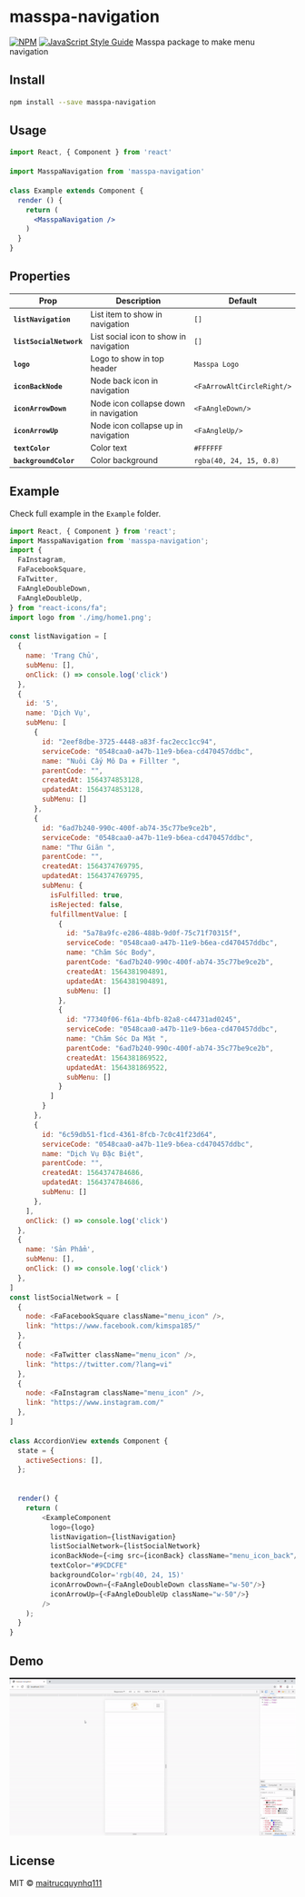 # masspa-navigation

> 

[![NPM](https://img.shields.io/npm/v/masspa-navigation.svg)](https://www.npmjs.com/package/masspa-navigation) [![JavaScript Style Guide](https://img.shields.io/badge/code_style-standard-brightgreen.svg)](https://standardjs.com)
Masspa package to make menu navigation

## Install

```bash
npm install --save masspa-navigation
```

## Usage

```jsx
import React, { Component } from 'react'

import MasspaNavigation from 'masspa-navigation'

class Example extends Component {
  render () {
    return (
      <MasspaNavigation />
    )
  }
}
```

## Properties

| Prop                      | Description                                                                                                                                                                                                                                                                                                             | Default        |
| ------------------------- | ----------------------------------------------------------------------------------------------------------------------------------------------------------------------------------------------------------------------------------------------------------------------------------------------------------------------- | -------------- |
| **`listNavigation`**               | List item to show in navigation                                                                                                                                                                                                                                         | `[]`          |
| **`listSocialNetwork`**               | List social icon to show in navigation                                                                                                                                                                                                                                         | `[]`          |
| **`logo`**               | Logo to show in top header                                                                                                                                                                                                                                         | `Masspa Logo`          |
| **`iconBackNode`**               | Node back icon in navigation                                                                                                                                                                                                                                        | `<FaArrowAltCircleRight/>`          |
| **`iconArrowDown`**               | Node icon collapse down in navigation                                                                                                                                                                                                                                        | `<FaAngleDown/>`          |
| **`iconArrowUp`**               | Node icon collapse up in navigation                                                                                                                                                                                                                                        | `<FaAngleUp/>`          |
| **`textColor`**               | Color text                                                                                                                                                                                                                                         | `#FFFFFF`          |
| **`backgroundColor`**               | Color background                                                                                                                                                                                                                                        | `rgba(40, 24, 15, 0.8)`          |


## Example

Check full example in the `Example` folder.

```js
import React, { Component } from 'react';
import MasspaNavigation from 'masspa-navigation';
import {
  FaInstagram,
  FaFacebookSquare,
  FaTwitter,
  FaAngleDoubleDown,
  FaAngleDoubleUp,
} from "react-icons/fa";
import logo from './img/home1.png';

const listNavigation = [
  {
    name: 'Trang Chủ',
    subMenu: [],
    onClick: () => console.log('click')
  },
  {
    id: '5',
    name: 'Dịch Vụ',
    subMenu: [
      {
        id: "2eef8dbe-3725-4448-a83f-fac2ecc1cc94",
        serviceCode: "0548caa0-a47b-11e9-b6ea-cd470457ddbc",
        name: "Nuôi Cấy Mô Da + Fillter ",
        parentCode: "",
        createdAt: 1564374853128,
        updatedAt: 1564374853128,
        subMenu: []
      },
      {
        id: "6ad7b240-990c-400f-ab74-35c77be9ce2b",
        serviceCode: "0548caa0-a47b-11e9-b6ea-cd470457ddbc",
        name: "Thư Giãn ",
        parentCode: "",
        createdAt: 1564374769795,
        updatedAt: 1564374769795,
        subMenu: {
          isFulfilled: true,
          isRejected: false,
          fulfillmentValue: [
            {
              id: "5a78a9fc-e286-488b-9d0f-75c71f70315f",
              serviceCode: "0548caa0-a47b-11e9-b6ea-cd470457ddbc",
              name: "Chăm Sóc Body",
              parentCode: "6ad7b240-990c-400f-ab74-35c77be9ce2b",
              createdAt: 1564381904891,
              updatedAt: 1564381904891,
              subMenu: []
            },
            {
              id: "77340f06-f61a-4bfb-82a8-c44731ad0245",
              serviceCode: "0548caa0-a47b-11e9-b6ea-cd470457ddbc",
              name: "Chăm Sóc Da Mặt ",
              parentCode: "6ad7b240-990c-400f-ab74-35c77be9ce2b",
              createdAt: 1564381869522,
              updatedAt: 1564381869522,
              subMenu: []
            }
          ]
        }
      },
      {
        id: "6c59db51-f1cd-4361-8fcb-7c0c41f23d64",
        serviceCode: "0548caa0-a47b-11e9-b6ea-cd470457ddbc",
        name: "Dịch Vụ Đặc Biệt",
        parentCode: "",
        createdAt: 1564374784686,
        updatedAt: 1564374784686,
        subMenu: []
      },
    ],
    onClick: () => console.log('click')
  },
  {
    name: 'Sản Phẩm',
    subMenu: [],
    onClick: () => console.log('click')
  },
]
const listSocialNetwork = [
  {
    node: <FaFacebookSquare className="menu_icon" />,
    link: "https://www.facebook.com/kimspa185/"
  },
  {
    node: <FaTwitter className="menu_icon" />,
    link: "https://twitter.com/?lang=vi"
  },
  {
    node: <FaInstagram className="menu_icon" />,
    link: "https://www.instagram.com/"
  },
]

class AccordionView extends Component {
  state = {
    activeSections: [],
  };


  render() {
    return (
        <ExampleComponent 
          logo={logo}
          listNavigation={listNavigation}
          listSocialNetwork={listSocialNetwork}
          iconBackNode={<img src={iconBack} className="menu_icon_back"/>}
          textColor="#9CDCFE"
          backgroundColor='rgb(40, 24, 15)'
          iconArrowDown={<FaAngleDoubleDown className="w-50"/>}
          iconArrowUp={<FaAngleDoubleUp className="w-50"/>}
        />
    );
  }
}
```

## Demo

![demo](https://raw.githubusercontent.com/thinktodo-dev/Navigation/master/example/ezgif-3-8bef78596dda.gif)

## License

MIT © [maitrucquynhq111](https://github.com/maitrucquynhq111)
